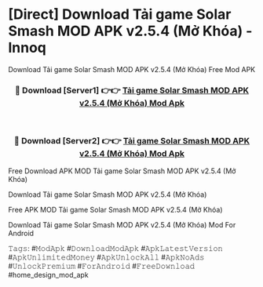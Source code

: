 # [Direct] Download Tải game Solar Smash MOD APK v2.5.4 (Mở Khóa) - lnnoq
Download Tải game Solar Smash MOD APK v2.5.4 (Mở Khóa) Free Mod APK

<div align="center">
<h3>🔴 Download [Server1] 👉👉 <a href="https://apk-comot.site?title=Tải_game_Solar_Smash_MOD_APK_v2.5.4_(Mở_Khóa)">Tải game Solar Smash MOD APK v2.5.4 (Mở Khóa) Mod Apk</a></h3><br>

<h3>🔴 Download [Server2] 👉👉 <a href="https://apk-comot.site?title=Tải_game_Solar_Smash_MOD_APK_v2.5.4_(Mở_Khóa)">Tải game Solar Smash MOD APK v2.5.4 (Mở Khóa) Mod Apk</a></h3>
</div>


Free Download APK MOD Tải game Solar Smash MOD APK v2.5.4 (Mở Khóa)

Download Tải game Solar Smash MOD APK v2.5.4 (Mở Khóa) 

Free APK MOD Tải game Solar Smash MOD APK v2.5.4 (Mở Khóa) 

Download Tải game Solar Smash MOD APK v2.5.4 (Mở Khóa) Mod For Android

𝚃𝚊𝚐𝚜: #𝙼𝚘𝚍𝙰𝚙𝚔 #𝙳𝚘𝚠𝚗𝚕𝚘𝚊𝚍𝙼𝚘𝚍𝙰𝚙𝚔 #𝙰𝚙𝚔𝙻𝚊𝚝𝚎𝚜𝚝𝚅𝚎𝚛𝚜𝚒𝚘𝚗 #𝙰𝚙𝚔𝚄𝚗𝚕𝚒𝚖𝚒𝚝𝚎𝚍𝙼𝚘𝚗𝚎𝚢 #𝙰𝚙𝚔𝚄𝚗𝚕𝚘𝚌𝚔𝙰𝚕𝚕 #𝙰𝚙𝚔𝙽𝚘𝙰𝚍𝚜 #𝚄𝚗𝚕𝚘𝚌𝚔𝙿𝚛𝚎𝚖𝚒𝚞𝚖 #𝙵𝚘𝚛𝙰𝚗𝚍𝚛𝚘𝚒𝚍 #𝙵𝚛𝚎𝚎𝙳𝚘𝚠𝚗𝚕𝚘𝚊𝚍 #home_design_mod_apk